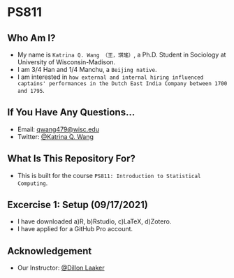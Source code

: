 # PS811

## Who Am I?
* My name is `Katrina Q. Wang （王，琪瑤）`, a Ph.D. Student in Sociology at University of Wisconsin-Madison.
* I am 3/4 Han and 1/4 Manchu, a `Beijing native`.
* I am interested in `how external and internal hiring influenced captains' performances in the Dutch East India Company between 1700 and 1795`.

## If You Have Any Questions...
* Email: qwang479@wisc.edu
* Twitter: [@Katrina Q. Wang](https://twitter.com/KatrinaQWang2)

## What Is This Repository For?
* This is built for the course `PS811: Introduction to Statistical Computing`.

## Excercise 1: Setup (09/17/2021)
* I have downloaded a)R, b)Rstudio, c)LaTeX, d)Zotero.
* I have applied for a GitHub Pro account.

## Acknowledgement
* Our Instructor: [@Dillon Laaker](dillionlaaker.org)
